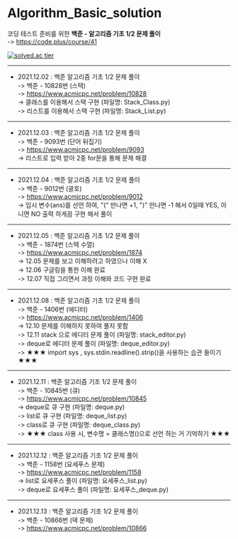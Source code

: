 # Algorithm_Basic_solution
코딩 테스트 준비를 위한 **백준 - 알고리즘 기초 1/2 문제 풀이**    
-> https://code.plus/course/41   


[![solved.ac tier](http://mazassumnida.wtf/api/generate_badge?boj=kij971202)](https://solved.ac/kij971202)  


***
* 2021.12.02 : 백준 알고리즘 기초 1/2 문제 풀이    
-> 백준 - 10828번 (스택)  
-> https://www.acmicpc.net/problem/10828   
-> 클래스를 이용해서 스택 구현 (파일명: Stack_Class.py)   
-> 리스트를 이용해서 스택 구현 (파일명: Stack_List.py)   
 

***
* 2021.12.03 : 백준 알고리즘 기초 1/2 문제 풀이    
-> 백준 - 9093번 (단어 뒤집기)     
-> https://www.acmicpc.net/problem/9093   
-> 리스트로 입력 받아 2중 for문을 통해 문제 해결  


***
* 2021.12.04 : 백준 알고리즘 기초 1/2 문제 풀이    
-> 백준 - 9012번 (괄호)        
-> https://www.acmicpc.net/problem/9012     
-> 임시 변수(ans)를 선언 하여, "(" 만나면 +1, ")" 만나면 -1 해서 0일때 YES, 아니면 NO 출력 하게끔 구현 해서 풀이   


***
* 2021.12.05 : 백준 알고리즘 기초 1/2 문제 풀이     
-> 백준 - 1874번 (스택 수열)         
-> https://www.acmicpc.net/problem/1874   
-> 12.05 문제를 보고 이해하려고 하였으나 이해 X    
-> 12.06 구글링을 통한 이해 완료   
-> 12.07 직접 그리면서 과정 이해와 코드 구현 완료    


***
* 2021.12.08 : 백준 알고리즘 기초 1/2 문제 풀이     
-> 백준 - 1406번 (에디터)              
-> https://www.acmicpc.net/problem/1406      
-> 12.10 문제를 이해하지 못하여 풀지 못함    
-> 12.11 stack 으로 에디터 문제 풀이 (파일명: stack_editor.py)        
-> deque로 에디터 문제 풀이 (파일명: deque_editor.py)    
-> ★★★  import sys , sys.stdin.readline().strip()을 사용하는 습관 들이기 ★★★  


***
* 2021.12.11 : 백준 알고리즘 기초 1/2 문제 풀이     
-> 백준 - 10845번 (큐)                  
-> https://www.acmicpc.net/problem/10845      
-> deque로 큐 구현 (파일명: deque.py)        
-> list로 큐 구현 (파일명: deque_list.py)     
-> class로 큐 구현 (파일명: deque_class.py)          
-> ★★★ class 사용 시, 변수명 = 클래스명()으로 선언 하는 거 기억하기 ★★★   


***
* 2021.12.12 : 백준 알고리즘 기초 1/2 문제 풀이         
-> 백준 - 1158번 (요세푸스 문제)                       
-> https://www.acmicpc.net/problem/1158     
-> list로 요세푸스 풀이 (파일명: 요세푸스_list.py)     
-> deque로 요세푸스 풀이 (파일명: 요세푸스_deque.py)           




***
* 2021.12.13 : 백준 알고리즘 기초 1/2 문제 풀이         
-> 백준 - 10866번 (덱 문제)                       
-> https://www.acmicpc.net/problem/10866      